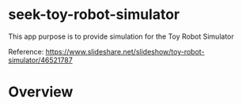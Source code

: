 # seek-toy-robot-simulator

This app purpose is to provide simulation for the Toy Robot Simulator

Reference: https://www.slideshare.net/slideshow/toy-robot-simulator/46521787

# Overview
